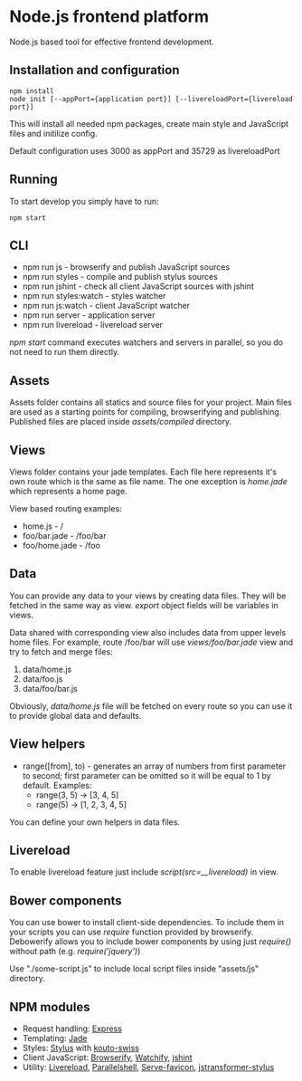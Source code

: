 # Node.js frontend platform

Node.js based tool for effective frontend development.

## Installation and configuration

```
npm install
node init [--appPort={application port}] [--livereloadPort={livereload port}]
```

This will install all needed npm packages, create main style and JavaScript files and initilize config.

Default configuration uses 3000 as appPort and 35729 as livereloadPort

## Running

To start develop you simply have to run:

```
npm start
```

## CLI

* npm run js - browserify and publish JavaScript sources
* npm run styles - compile and publish stylus sources
* npm run jshint - check all client JavaScript sources with jshint
* npm run styles:watch - styles watcher
* npm run js:watch - client JavaScript watcher
* npm run server - application server
* npm run livereload - livereload server

*npm start* command executes watchers and servers in parallel, so you do not need to run them directly.

## Assets

Assets folder contains all statics and source files for your project. Main files are used as a starting points
for compiling, browserifying and publishing. Published files are placed inside *assets/compiled* directory.

## Views

Views folder contains your jade templates. Each file here represents it's own route which is the same as file name.
The one exception is *home.jade* which represents a home page.

View based routing examples:

* home.js - /
* foo/bar.jade - /foo/bar
* foo/home.jade - /foo

## Data

You can provide any data to your views by creating data files. They will be fetched in the same way as view.
*export* object fields will be variables in views.

Data shared with corresponding view also includes data from upper levels home files.
For example, route /foo/bar will use *views/foo/bar.jade* view and try to fetch and merge files:

1. data/home.js
2. data/foo.js
3. data/foo/bar.js

Obviously, *data/home.js* file will be fetched on every route so you can use it to provide global data and defaults.

## View helpers

* range([from], to) - generates an array of numbers from first parameter to second; first parameter can be omitted so it will be equal to 1 by default. Examples:
  * range(3, 5) -> [3, 4, 5]
  * range(5) -> [1, 2, 3, 4, 5]
  
You can define your own helpers in data files.

## Livereload

To enable livereload feature just include *script(src=__livereload)* in view.

## Bower components

You can use bower to install client-side dependencies.
To include them in your scripts you can use *require* function provided by browserify.
Debowerify allows you to include bower components by using just *require(<component name>)* without path
(e.g. *require('jquery')*) 

Use "./some-script.js" to include local script files inside "assets/js" directory.

## NPM modules

* Request handling: [Express](http://expressjs.com)
* Templating: [Jade](http://jade-lang.com)
* Styles: [Stylus](http://learnboost.github.io/stylus/) with [kouto-swiss](http://kouto-swiss.io)
* Client JavaScript: [Browserify](http://browserify.org), [Watchify](https://github.com/substack/watchify), [jshint](http://jshint.com)
* Utility:
	[Livereload](https://github.com/napcs/node-livereload),
	[Parallelshell](https://github.com/keithamus/parallelshell),
	[Serve-favicon](https://github.com/expressjs/serve-favicon),
	[jstransformer-stylus](https://github.com/jstransformers/jstransformer-stylus)